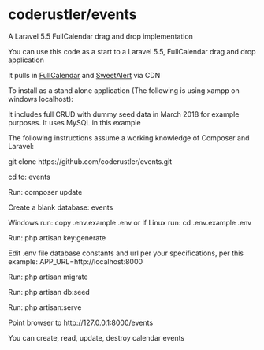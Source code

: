 # coderustler/events
A Laravel 5.5 FullCalendar drag and drop implementation

<p>You can use this code as a start to a Laravel 5.5, FullCalendar drag and drop application</p>
<p>It pulls in <a href="https://fullcalendar.io/">FullCalendar</a> and <a href="https://github.com/t4t5/sweetalert">SweetAlert</a> via CDN</p>
<p>To install as a stand alone application (The following is using xampp on windows localhost):</p>
<p>It includes full CRUD with dummy seed data in March 2018 for example purposes. It uses MySQL in this example</p>
<p>The following instructions assume a working knowledge of Composer and Laravel:</p>

<p>git clone https://github.com/coderustler/events.git</p>
<p>cd to: events</p>
<p>Run: composer update</p>
<p>Create a blank database: events</p>
<p>Windows run: copy .env.example .env or if Linux run: cd .env.example .env</p>
<p>Run: php artisan key:generate</p>
<p>Edit .env file database constants and url per your specifications, per this example: APP_URL=http://localhost:8000</p>
<p>Run: php artisan migrate</p>
<p>Run: php artisan db:seed</p>
<p>Run: php artisan:serve</p>
<p>Point browser to http://127.0.0.1:8000/events</p>
<p>You can create, read, update, destroy calendar events</p>




